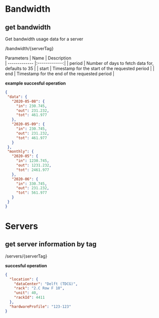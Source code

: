 Bandwidth
=======

## get bandwidth
Get bandwidth usage data for a server

/bandwidth/{serverTag}

Parameters
| Name        | Description           
| ------------- |:-------------:|
| period     | Number of days to fetch data for, defaults to 35 | 
| start     | Timestamp for the start of the requested period     | 
| end | Timestamp for the end of the requested period      | 

**example succesful operation**
 ``` json
 {
  "data": {
    "2020-05-08": {
      "in": 230.745,
      "out": 231.232,
      "tot": 461.977
    },
    "2020-05-09": {
      "in": 230.745,
      "out": 231.232,
      "tot": 461.977
    }
  },
  "monthly": {
    "2020-05": {
      "in": 1230.745,
      "out": 1231.232,
      "tot": 2461.977
    },
    "2020-06": {
      "in": 330.745,
      "out": 231.232,
      "tot": 561.977
    }
  }
}
 ```

Servers
=======
## get server information by tag

/servers/{serverTag}

**succesful operation**
``` json
{
  "location": {
    "dataCenter": "Delft (TDCG)",
    "rack": "2.C Row F 10",
    "unit": 40,
    "rackId": 4411
  },
  "hardwareProfile": "123-123"
}
```


